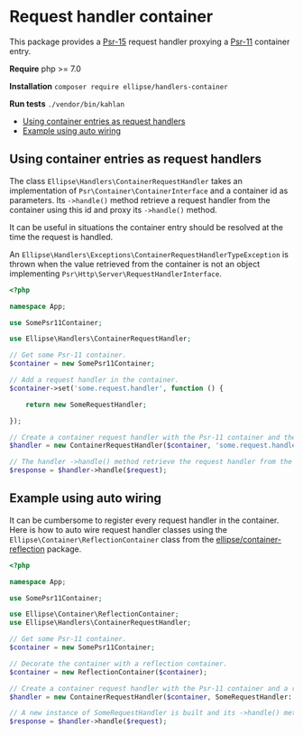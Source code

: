 # Request handler container

This package provides a [Psr-15](https://www.php-fig.org/psr/psr-15/) request handler proxying a [Psr-11](https://www.php-fig.org/psr/psr-11/) container entry.

**Require** php >= 7.0

**Installation** `composer require ellipse/handlers-container`

**Run tests** `./vendor/bin/kahlan`

- [Using container entries as request handlers](#using-container-entries-as-request-handlers)
- [Example using auto wiring](#example-using-auto-wiring)

## Using container entries as request handlers

The class `Ellipse\Handlers\ContainerRequestHandler` takes an implementation of `Psr\Container\ContainerInterface` and a container id as parameters. Its `->handle()` method retrieve a request handler from the container using this id and proxy its `->handle()` method.

It can be useful in situations the container entry should be resolved at the time the request is handled.

An `Ellipse\Handlers\Exceptions\ContainerRequestHandlerTypeException` is thrown when the value retrieved from the container is not an object implementing `Psr\Http\Server\RequestHandlerInterface`.

```php
<?php

namespace App;

use SomePsr11Container;

use Ellipse\Handlers\ContainerRequestHandler;

// Get some Psr-11 container.
$container = new SomePsr11Container;

// Add a request handler in the container.
$container->set('some.request.handler', function () {

    return new SomeRequestHandler;

});

// Create a container request handler with the Psr-11 container and the entry id.
$handler = new ContainerRequestHandler($container, 'some.request.handler');

// The handler ->handle() method retrieve the request handler from the container and proxy it.
$response = $handler->handle($request);
```

## Example using auto wiring

It can be cumbersome to register every request handler in the container. Here is how to auto wire request handler classes using the `Ellipse\Container\ReflectionContainer` class from the [ellipse/container-reflection](https://github.com/ellipsephp/container-reflection) package.

```php
<?php

namespace App;

use SomePsr11Container;

use Ellipse\Container\ReflectionContainer;
use Ellipse\Handlers\ContainerRequestHandler;

// Get some Psr-11 container.
$container = new SomePsr11Container;

// Decorate the container with a reflection container.
$container = new ReflectionContainer($container);

// Create a container request handler with the Psr-11 container and a request handler class name.
$handler = new ContainerRequestHandler($container, SomeRequestHandler::class);

// A new instance of SomeRequestHandler is built and its ->handle() method is proxied.
$response = $handler->handle($request);
```
